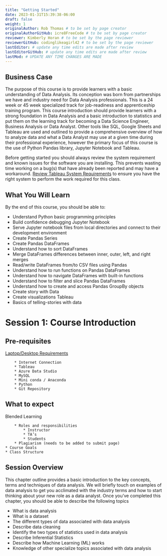 ```yaml
---
title: "Getting Started"
date: 2023-01-31T15:39:38-06:00
draft: false
weight: 1
originalAuthor: Rob Thomas # to be set by page creator
originalAuthorGitHub: icre8FreeCode # to be set by page creator
reviewer: Kimberly Horan # to be set by the page reviewer
reviewerGitHub: codinglikeagirl42 # to be set by the page reviewer
lastEditor: # update any time edits are made after review
lastEditorGitHub: # update any time edits are made after review
lastMod: # UPDATE ANY TIME CHANGES ARE MADE
---
```


## Business Case 

The purpose of this course is to provide learners with a basic understanding of Data Analysis. Its conception was born from partnerships we have and industry need for Data Analysis professionals. This is a 24 week or 45 week specialized track for job-readiness and apprenticeship training program. This course introduction should provide learners with a strong foundation in Data Analysis and a basic introduction to statistics and put them on the learning track for becoming a Data Science Engineer, Business Analysis or Data Analyst. Other tools like SQL, Google Sheets and Tableau are used and outlined to provide a comprehensive overview of how to analyze data and what a Data Analyst may use at a given time during their professional experience, however the primary focus of this course is the use of Python Pandas library, Jupyter Notebook and Tableau. 

Before getting started you should always review the system requirement and known issues for the software you are installing. This prevents wasting time working on a bug(s) that have already been reported and may have a workaround. [Review Tableau System Requirements](https://www.tableau.com/products/techspecs#desktop) to ensure you have the right system to perform the work required for this class.

## What You Will Learn 

By the end of this course, you should be able to:

* Understand Python basic programming principles 
* Build confidence debugging Jupyter Notebook
* Serve Jupyter notebook files from local directories and connect to their development environment
* Create Pandas Series
* Create Pandas DataFrames
* Understand how to sort DataFrames
* Merge DataFrames differences between inner, outer, left, and right merges
* Read/write DataFrames from/to CSV files using Pandas
* Understand how to run functions on Pandas DataFrames
* Understand how to navigate DataFrames with built-in functions
* Understand how to filter and slice Pandas DataFrames
* Understand how to create and access Pandas GroupBy objects
* Create story with Data 
* Create visualizations Tableau 
* Basics of telling-stories with data 

# Session 1: Course Introduction

## Pre-requisites

[Laptop/Desktop Requirements ](https://www.tableau.com/products/techspecs#desktop)

        * Internet Connection 
        * Tableau
        * Azure Data Studio
        * MySQL
        * Mini conda / Anaconda 
        * Python
        * Git Repository
## What to expect

Blended Learning

        * Roles and responsibilities
            * Instructor 
            * TA’s 
            * Students 
        * Plagiarism (needs to be added to submit page)
    * Course Goals 
    * Class Structure

## Session Overview 

This chapter outline provides a basic introduction to the key concepts, terms and techniques of data analysis. We will briefly touch on examples of data analysis to get you acclimated with the industry terms and how to start thinking about your new role as a data analyst. Once you’ve completed this chapter, you should be able to describe the following topics

* What is data analysis 
* What is a dataset
* The different types of data associated with data analysis
* Describe data cleaning 
* Identify the two types of statistics used in data analysis 
* Describe Inferential Statistics
* Describe how Machine Learning (ML) works
* Knowledge of other specialize topics associated with data analysis 
